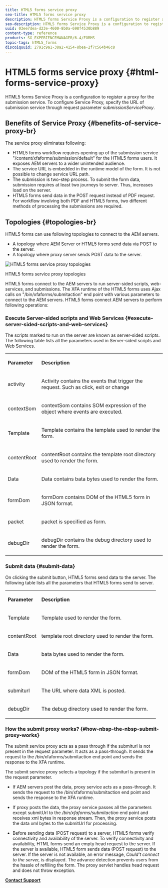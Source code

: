 ```yaml
---
title: HTML5 forms service proxy
seo-title: HTML5 forms service proxy
description: HTML5 forms Service Proxy is a configuration to register a proxy for the submission service. To configure Service Proxy, specify the URL of submission service through request parameter submissionServiceProxy.
seo-description: HTML5 forms Service Proxy is a configuration to register a proxy for the submission service. To configure Service Proxy, specify the URL of submission service through request parameter submissionServiceProxy.
uuid: 03ee7dea-d23e-4600-8b0a-698f4530b889
content-type: reference
products: SG_EXPERIENCEMANAGER/6.4/FORMS
topic-tags: hTML5_forms
discoiquuid: 2791c9a1-38a2-4154-8bea-2f7c564b46c8
---
```


# HTML5 forms service proxy {#html-forms-service-proxy}

HTML5 forms Service Proxy is a configuration to register a proxy for the submission service. To configure Service Proxy, specify the URL of submission service through request parameter *submissionServiceProxy*.

## Benefits of Service Proxy {#benefits-of-service-proxy-br}

The service proxy eliminates following:

* HTML5 forms workflow requires opening up of the submission service "/content/xfaforms/submission/default" for the HTML5 forms users. It exposes AEM servers to a wider unintended audience. 
* The service URL is embedded in the runtime model of the form. It is not possible to change service URL path.  
* The submission is two-step process. To submit the form data, submission requires at least two journeys to server. Thus, increases load on the server.  
* HTML5 forms send data in the POST request instead of PDF request. For workflow involving both PDF and HTML5 forms, two different methods of processing the submissions are required.

## Topologies {#topologies-br}

HTML5 forms can use following topologies to connect to the AEM servers.

* A topology where AEM Server or HTML5 forms send data via POST to the server.
* A topology where proxy server sends POST data to the server.

![HTML5 forms service proxy topologies](assets/topology.png)

HTML5 forms service proxy topologies

HTML5 forms connect to the AEM servers to run server-sided scripts, web-services, and submissions. The XFA runtime of the HTML5 forms uses Ajax calls on "/bin/xfaforms/submitaction" end point with various parameters to connect to the AEM servers. HTML5 forms connect AEM servers to perform following operations:

### Execute Server-sided scripts and Web Services {#execute-server-sided-scripts-and-web-services}

The scripts marked to run on the server are known as server-sided scripts. The following table lists all the parameters used in Server-sided scripts and Web Services.

<table> 
 <tbody> 
  <tr> 
   <td><p><strong>Parameter</strong></p> </td> 
   <td><p><strong>Description</strong></p> </td> 
  </tr> 
  <tr> 
   <td><p>activity</p> </td> 
   <td><p>Activity contains the events that trigger the request. Such as click, exit or change</p> </td> 
  </tr> 
  <tr> 
   <td><p>contextSom</p> </td> 
   <td><p>contextSom contains SOM expression of the object where events are executed.</p> </td> 
  </tr> 
  <tr> 
   <td><p>Template</p> </td> 
   <td><p>Template contains the template used to render the form.</p> </td> 
  </tr> 
  <tr> 
   <td><p>contentRoot</p> </td> 
   <td><p>contentRoot contains the template root directory used to render the form.</p> </td> 
  </tr> 
  <tr> 
   <td><p>Data</p> </td> 
   <td><p>Data contains bata bytes used to render the form.</p> </td> 
  </tr> 
  <tr> 
   <td><p>formDom</p> </td> 
   <td><p>formDom contains DOM of the HTML5 form in JSON format.</p> </td> 
  </tr> 
  <tr> 
   <td><p>packet</p> </td> 
   <td><p>packet is specified as form.</p> </td> 
  </tr> 
  <tr> 
   <td><p>debugDir</p> </td> 
   <td><p>debugDir contains the debug directory used to render the form.</p> </td> 
  </tr> 
 </tbody> 
</table>

### Submit data {#submit-data}

On clicking the submit button, HTML5 forms send data to the server. The following table lists all the parameters that HTML5 forms send to server.

<table> 
 <tbody> 
  <tr> 
   <td><p><strong>Parameter</strong></p> </td> 
   <td><p><strong>Description</strong></p> </td> 
  </tr> 
  <tr> 
   <td><p>Template</p> </td> 
   <td><p>Template used to render the form.</p> </td> 
  </tr> 
  <tr> 
   <td><p>contentRoot</p> </td> 
   <td><p>template root directory used to render the form.</p> </td> 
  </tr> 
  <tr> 
   <td><p>Data</p> </td> 
   <td><p>bata bytes used to render the form.</p> </td> 
  </tr> 
  <tr> 
   <td><p>formDom</p> </td> 
   <td><p>DOM of the HTML5 form in JSON format.</p> </td> 
  </tr> 
  <tr> 
   <td><p>submiturl</p> </td> 
   <td><p>The URL where data XML is posted.</p> </td> 
  </tr> 
  <tr> 
   <td><p>debugDir</p> </td> 
   <td><p>The debug directory used to render the form.</p> </td> 
  </tr> 
 </tbody> 
</table>

### How&nbsp;the&nbsp;submit proxy works? {#how-nbsp-the-nbsp-submit-proxy-works}

The submit service proxy acts as a pass through if the submiturl is not present in the request parameter. It acts as a pass-through. It sends the request to the /bin/xfaforms/submitaction end point and sends the response to the XFA runtime.

The submit service proxy selects a topology if the submiturl is present in the request parameter.

* If AEM servers post the data, proxy service acts as a pass-through. It sends the request to the /bin/xfaforms/submitaction end point and sends the response to the XFA runtime.  
* If proxy posts the data, the proxy service passes all the parameters except submitUrl to the */bin/xfaforms/submitaction* end point and receives xml bytes in response stream. Then, the proxy service posts the data xml bytes to the submitUrl for processing.  

* Before sending data (POST request) to a server, HTML5 forms verify connectivity and availability of the server. To verify connectivity and availability, HTML forms send an empty head request to the server. If the server is available, HTML5 form sends data (POST request) to the server. If the server is not available, an error message, *Could’t connect to the server,* is displayed. The advance detection prevents users from the hassle of refilling the form. The proxy servlet handles head request and does not throw exception.

**[Contact Support](https://www.adobe.com/account/sign-in.supportportal.html)**
